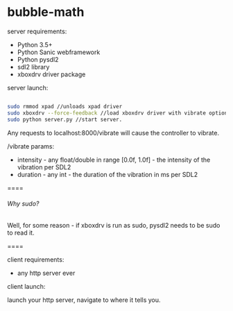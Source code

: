 # bubble-math

server requirements:

+ Python 3.5+
+ Python Sanic webframework
+ Python pysdl2 
+ sdl2 library
+ xboxdrv driver package

server launch:

```bash

sudo rmmod xpad //unloads xpad driver
sudo xboxdrv --force-feedback //load xboxdrv driver with vibrate option
sudo python server.py //start server.

```

Any requests to localhost:8000/vibrate will cause the controller to vibrate.

/vibrate params:

+ intensity - any float/double in range [0.0f, 1.0f] - the intensity of the vibration per SDL2
+ duration - any int - the duration of the vibration in ms per SDL2

====

###### Why sudo?

Well, for some reason - if xboxdrv is run as sudo, 
pysdl2 needs to be sudo to read it.

====


client requirements:

+ any http server ever

client launch:

launch your http server, navigate to where it tells you.
